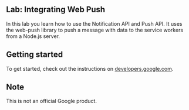## Lab: Integrating Web Push

In this lab you learn how to use the Notification API and Push API.
It uses the web-push library to push a message with data to the service workers
from a Node.js server.

## Getting started

To get started, check out the instructions on [developers.google.com](https://developers.google.com/web/ilt/pwa/lab-integrating-web-push).

## Note

This is not an official Google product.
